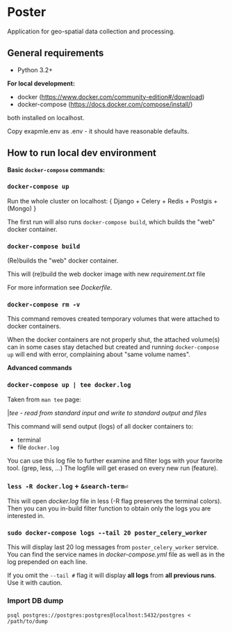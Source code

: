 # Poster

Application for geo-spatial data collection and processing. 

## General requirements

* Python 3.2+

**For local development:**
* docker (https://www.docker.com/community-edition#/download)
* docker-compose (https://docs.docker.com/compose/install/)

both installed on localhost.

Copy exapmle.env as .env - it should have reasonable defaults.

## How to run local dev environment

**Basic `docker-compose` commands:**

### `docker-compose up`

Run the whole cluster on localhost:
 { Django + Celery + Redis + Postgis + (Mongo) }
   
The first run will also runs `docker-compose build`,
 which builds the "web" docker container.

### `docker-compose build`
(Re)builds the "web" docker container.

This will (re)build the web docker image with new 
 *requirement.txt* file
 
For more information see *Dockerfile*.

### `docker-compose rm -v`
This command removes created temporary volumes that were
 attached to docker containers.
 
When the docker containers are not properly shut, 
 the attached volume(s) can in some cases stay
 detached but created and running `docker-compose up` will
 end with error, complaining about "same volume names".

**Advanced commands**

### `docker-compose up | tee docker.log`

Taken from `man tee` page:

|*tee - read from standard input and write to standard output and files*

This command will send output (logs) of all docker containers to:
* terminal
* file `docker.log`

You can use this log file to further examine and filter logs with your
 favorite tool. (grep, less, ...)
 The logfile will get erased on every new run (feature).
 
### `less -R docker.log` + `&search-term⏎`

This will open *docker.log* file in less (-R flag preserves 
 the terminal colors). Then you can you in-build filter function
 to obtain only the logs you are interested in.

### `sudo docker-compose logs --tail 20 poster_celery_worker`
This will display last 20 log messages from `poster_celery_worker` service.
 You can find the service names in *docker-compose.yml* file as well as in
 the log prepended on each line. 
 
If you omit the `--tail #` flag it will display **all logs** 
 from **all previous runs**. Use it with caution.

### Import DB dump
```
psql postgres://postgres:postgres@localhost:5432/postgres < /path/to/dump
```
